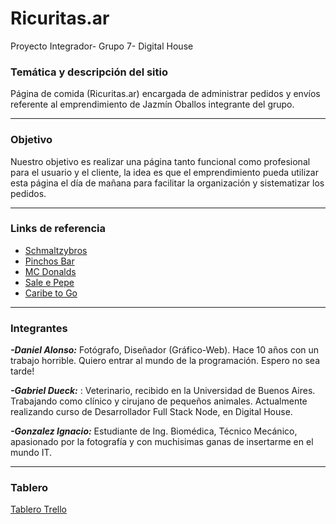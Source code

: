 # Ricuritas.ar
Proyecto Integrador- Grupo 7- Digital House

### Temática y descripción del sitio

Página de comida (Ricuritas.ar) encargada de administrar pedidos y envíos referente al emprendimiento de Jazmín Oballos integrante del grupo.
***
### Objetivo

Nuestro objetivo es realizar una página tanto funcional como profesional para el usuario y el cliente, la idea es que el emprendimiento pueda utilizar esta página el día de mañana para facilitar la organización y sistematizar los pedidos.
***
### Links de referencia
* [Schmaltzybros](https://www.schmaltzybros.com/) 
* [Pinchos Bar](https://pedidos.masdelivery.com/pinchos) 
* [MC Donalds](https://www.mcdonalds.com.ar/)
* [Sale e Pepe](https://saleepepe.com.ar/?gclid=Cj0KCQiA_c-OBhDFARIsAIFg3ezghFnsdGQnmpdqYFlKJ3qYi6M_AajQLID5bnv3VfKI58gwRB0dCFYaAvrjEALw_wcB)
* [Caribe to Go](https://pedix.app/caribe-to-go/categorias)  
***
### Integrantes

***-Daniel Alonso:*** Fotógrafo, Diseñador (Gráfico-Web). Hace 10 años con un trabajo horrible. Quiero entrar al mundo de la programación. Espero no sea tarde!

***-Gabriel Dueck:*** : Veterinario, recibido en la Universidad de Buenos Aires. Trabajando como clínico y cirujano de pequeños animales. 
Actualmente realizando curso de Desarrollador Full Stack Node, en Digital House. 

***-Gonzalez Ignacio:*** Estudiante de Ing. Biomédica, Técnico Mecánico, apasionado por la fotografía y con muchisimas ganas de insertarme en el mundo IT.

***
### Tablero

[Tablero Trello](https://trello.com/espaciodetrabajodeuser78460278)

